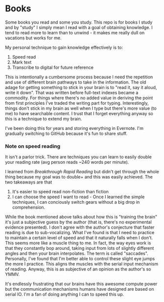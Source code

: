 # Books
Some books you read and some you study. This repo is for books I study and by "study" I simply mean I read with a goal of obtaining knowledge. I tend to read more to learn than to unwind - it makes me really dull on vacations but works for me.

My personal technique to gain knowledge effectively is to:
1. Speed read
2. Mark text
3. Transcribe to digital for future reference

This is intentionally a cumbersome process because I need the repetition and use of different brain pathways to take in the information. The old adage for getting something to stick in your brain is to "read it, say it aloud, write it down". That was written before full-text indexes became a commodity. For things where there's no added value in deriving the point from first principles I've traded the writing part for typing. Interestingly, things don't stick in my brain as well when I type but there's more value (to me) to have searchable content. I trust that I forget everything anyway so this is a technique to extend my brain. 

I've been doing this for years and storing everything in Evernote. I'm gradually switching to GitHub because it's fun to share stuff.

### Note on speed reading
It isn't a parlor trick. There are techniques you can learn to easily double your reading rate (avg person reads ~240 words per minute).

I learned from *Breakthrough Rapid Reading* but didn't get through the whole thing because my goal was to double+ and this was easily achieved. The two takeaways are that
1. It's easier to speed read non-fiction than fiction
2. I can choose the speed I want to read - Once I learned the simple techniques, I can conciously switch gears without a big drop in comprehension.

While the book mentioned above talks about how this is "training the brain" it's just a subjective guess by the author (that is, there's no experimental evidence presented). I don't agree with the author's conjecture that faster reading is due to sub-vocalizing. What I've found is that I need to practice to maintain a certain level of speed and that it naturally falls when I don't. This seems more like a muscle thing to me. In fact, the way eyes work is that they constantly bop around, taking input from lots of slightly different angles and then your brain interpolates. The term is called "saccades". Personally, I've found that I'm better able to control these slight eye jumps the more I practice. This aligns the muscles with the serial input mechanism of reading. Anyway, this is as subjective of an opinion as the author's so YMMV.

It's endlessly frustrating that our brains have this awesome compute power but the communication mechanisms humans have designed are based on serial IO. I'm a fan of doing anything I can to speed this up.
